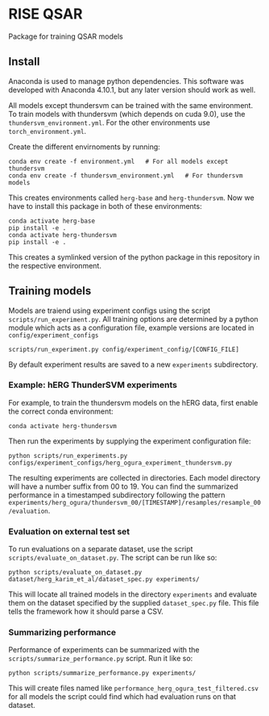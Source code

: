 # RISE QSAR #

Package for training QSAR models

## Install ##
Anaconda is used to manage python dependencies. This software was developed with Anaconda 4.10.1, but any later version should work as well.

All models except thundersvm can be trained with the same environment. To train models with thundersvm (which depends on cuda 9.0), use the `thundersvm_environment.yml`. For the other environments use `torch_environment.yml`.

Create the different envirnoments by running:
```shell
conda env create -f environment.yml   # For all models except thundersvm
conda env create -f thundersvm_environment.yml   # For thundersvm models
```

This creates environments called `herg-base` and `herg-thundersvm`. Now we have to install this package in both of these environments:

```shell
conda activate herg-base
pip install -e .
conda activate herg-thundersvm
pip install -e .
```
This creates a symlinked version of the python package in this repository in the respective environment.

## Training models ##
Models are traiend using experiment configs using the script `scripts/run_experiment.py`. All training options are determined by a python module 
which acts as a configuration file, example versions are located in `config/experiment_configs`

```shell
scripts/run_experiment.py config/experiment_config/[CONFIG_FILE]
```

By default experiment results are saved to a new `experiments` subdirectory.

### Example: hERG ThunderSVM experiments ###
For example, to train the thundersvm models on the hERG data, first enable the correct conda environment:

```shell
conda activate herg-thundersvm
```
Then run the experiments by supplying the experiment configuration file:

```shell
python scripts/run_experiments.py configs/experiment_configs/herg_ogura_experiment_thundersvm.py
```

The resulting experiments are collected in directories. Each model directory will have a number suffix from 00 to 19. You can find the summarized performance in a timestamped subdirectory following the pattern `experiments/herg_ogura/thundersvm_00/[TIMESTAMP]/resamples/resample_00/evaluation`.

### Evaluation on external test set
To run evaluations on a separate dataset, use the script `scripts/evaluate_on_dataset.py`. The script can be run like so:

```shell
python scripts/evaluate_on_dataset.py dataset/herg_karim_et_al/dataset_spec.py experiments/
```

This will locate all trained models in the directory `experiments` and evaluate them on the dataset specified by the supplied `dataset_spec.py` file. This file tells the framework how it should parse a CSV.


### Summarizing performance

Performance of experiments can be summarized with the `scripts/summarize_performance.py` script. Run it like so:

```shell
python scripts/summarize_performance.py experiments/
```

This will create files named like `performance_herg_ogura_test_filtered.csv` for all models the script could find which had evaluation runs on that dataset.


